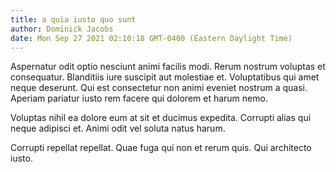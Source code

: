 ```yaml
---
title: a quia iusto quo sunt
author: Dominick Jacobs
date: Mon Sep 27 2021 02:10:18 GMT-0400 (Eastern Daylight Time)
---
```

Aspernatur odit optio nesciunt animi facilis modi. Rerum nostrum voluptas et consequatur. Blanditiis iure suscipit aut molestiae et. Voluptatibus qui amet neque deserunt. Qui est consectetur non animi eveniet nostrum a quasi. Aperiam pariatur iusto rem facere qui dolorem et harum nemo.

 Voluptas nihil ea dolore eum at sit et ducimus expedita. Corrupti alias qui neque adipisci et. Animi odit vel soluta natus harum.

 Corrupti repellat repellat. Quae fuga qui non et rerum quis. Qui architecto iusto.